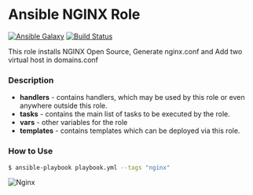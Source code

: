 Ansible NGINX Role
==================

[![Ansible Galaxy](https://img.shields.io/badge/galaxy-nginxinc.nginx-5bbdbf.svg)](https://galaxy.ansible.com/nginxinc/nginx)
[![Build Status](https://travis-ci.org/nginxinc/ansible-role-nginx.svg?branch=master)](https://travis-ci.org/nginxinc/ansible-role-nginx)

This role installs NGINX Open Source, Generate nginx.conf and Add two virtual host in domains.conf

### Description ###

* **handlers** - contains handlers, which may be used by this role or even anywhere outside this role.
* **tasks** - contains the main list of tasks to be executed by the role.
* **vars** - other variables for the role
* **templates** - contains templates which can be deployed via this role.


### How to  Use ###
```sh
$ ansible-playbook playbook.yml --tags "nginx"
```


![Nginx](https://itldc.com/wp-content/uploads/2014/06/nginx-logo-650x300.png)
